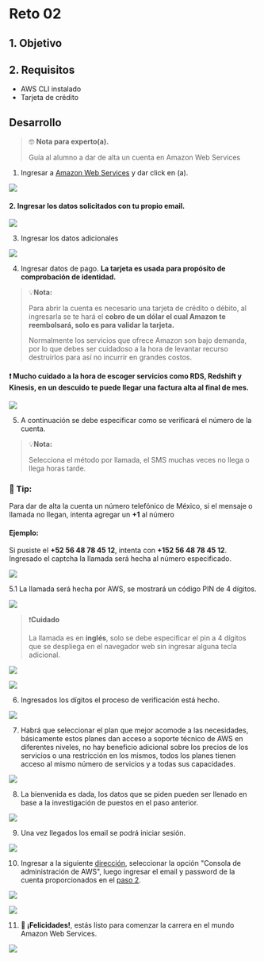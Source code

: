 
# Reto 02 

## 1. Objetivo

## 2. Requisitos

* AWS CLI instalado
* Tarjeta de  crédito

## Desarrollo

> 🤓 **Nota para experto(a).**
>
>Guía al alumno a dar de alta un cuenta en Amazon Web Services

1. Ingresar a [Amazon Web Services](https://aws.amazon.com/es/console/) y dar click en (a).

<img src="img/1.png"></img>

#### 2. Ingresar los datos solicitados con tu propio email.

<img src="img/2.png"></img>

3. Ingresar los datos adicionales

<img src="img/3.png"></img>

4. Ingresar datos de pago. **La tarjeta es usada para propósito de comprobación de identidad.**

> 💡**Nota:**
>
>Para abrir la cuenta es necesario una tarjeta de crédito o débito, al ingresarla se te hará el **cobro de un dólar el cual Amazon te reembolsará, solo es para validar la tarjeta.**
>
>Normalmente los servicios que ofrece Amazon son bajo demanda, por lo que debes ser cuidadoso a la hora de levantar recurso destruirlos para así no incurrir en grandes costos.

#### ❗ Mucho cuidado a la hora de escoger servicios como RDS, Redshift y Kinesis, en un descuido te puede llegar una factura alta al final de mes.

<img src="img/4.png"></img>

5. A continuación se debe especificar como se verificará el número de la cuenta. 

> 💡**Nota:**
>
>Selecciona el método por llamada, el SMS muchas veces no llega o llega horas tarde.

### 🎩 Tip:

Para dar de alta la cuenta un número telefónico de México, si el mensaje o llamada no llegan, intenta agregar un **+1** al número

#### Ejemplo:

Si pusiste el **+52 56 48 78 45 12**, intenta con **+152 56 48 78 45 12**. 
Ingresado el captcha la llamada será hecha al número especificado.

<img src="img/5.png"></img>

5.1 La llamada será hecha por AWS, se mostrará un código PIN de 4 dígitos.

<img src="img/6.png"></img>

>❗**Cuidado**
>
> La llamada es en **inglés**, solo se debe especificar el pin a 4 dígitos que se despliega en el navegador web sin ingresar alguna tecla adicional.

<img src="img/7.png"></img>

<img src="img/8.png"></img>

6. Ingresados los dígitos el proceso de verificación está hecho.

<img src="img/9.png"></img>

7.  Habrá que seleccionar el plan que mejor acomode a las necesidades, básicamente estos planes dan acceso a soporte técnico de AWS en diferentes niveles, no hay beneficio adicional sobre los precios de los servicios o una restricción en los mismos, todos los planes tienen acceso al mismo número de servicios y a todas sus capacidades.

<img src="img/10.png"></img>

8. La bienvenida es dada, los datos que se piden pueden ser llenado en base a la investigación de puestos en el paso anterior.

<img src="img/11.png"></img>

9. Una vez llegados los email se podrá iniciar sesión.

<img src="img/12.png"></img>

10. Ingresar a la siguiente [dirección](https://aws.amazon.com/es/console/), seleccionar la opción "Consola de administración de AWS", luego ingresar el email y password de la cuenta proporcionados en el [paso 2](https://github.com/beduExpert/AWS-Cloud-Foundations2020/tree/main/1.-Fundamentos%20de%20Cómputo%20en%20la%20Nube/Reto%2002#2-ingresar-los-datos-solicitados-con-tu-propio-email).

<img src="img/13.png"></img>

<img src="img/14.png"></img>

11.  **🎉 ¡Felicidades!**, estás listo para comenzar la carrera en el mundo Amazon Web Services.

<img src="img/15.png"></img>